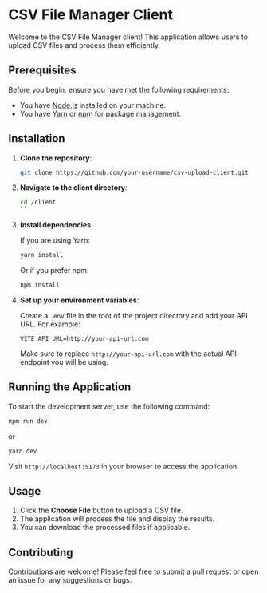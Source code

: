 
# CSV File Manager Client

Welcome to the CSV File Manager client! This application allows users to upload CSV files and process them efficiently. 

## Prerequisites

Before you begin, ensure you have met the following requirements:

- You have [Node.js](https://nodejs.org/) installed on your machine.
- You have [Yarn](https://yarnpkg.com/) or [npm](https://www.npmjs.com/) for package management.

## Installation

1. **Clone the repository**:

   ```bash
   git clone https://github.com/your-username/csv-upload-client.git
   ```

2. **Navigate to the client directory**:

   ```bash
   cd /client
   ``

3. **Install dependencies**:

   If you are using Yarn:

   ```bash
   yarn install
   ```

   Or if you prefer npm:

   ```bash
   npm install
   ```

4. **Set up your environment variables**:

   Create a `.env` file in the root of the project directory and add your API URL. For example:

   ```plaintext
   VITE_API_URL=http://your-api-url.com
   ```

   Make sure to replace `http://your-api-url.com` with the actual API endpoint you will be using.

## Running the Application

To start the development server, use the following command:

```bash
npm run dev
```

or 

```bash
yarn dev
```

Visit `http://localhost:5173` in your browser to access the application.

## Usage

1. Click the **Choose File** button to upload a CSV file.
2. The application will process the file and display the results.
3. You can download the processed files if applicable.

## Contributing

Contributions are welcome! Please feel free to submit a pull request or open an issue for any suggestions or bugs.
